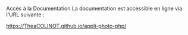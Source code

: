 Accès à la Documentation
La documentation est accessible en ligne via l'URL suivante :

https://TheaCOLINOT.github.io/appli-photo-php/
